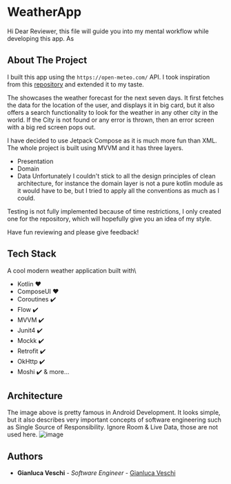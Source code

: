 # WeatherApp
Hi Dear Reviewer, this file will guide you into my mental workflow while developing this app.
As

## About The Project
I built this app using the `https://open-meteo.com/` API. I took inspiration from this [repository](https://github.com/philipplackner/WeatherApp/tree/initial) and extended it to my taste.

The showcases the weather forecast for the next seven days. It first fetches the data for the location of the user, and displays it in big card, but it also offers a search functionality to look for the weather in any other city in the world. If the City is not found or any error is thrown, then an error screen with a big red screen pops out. 

I have decided to use Jetpack Compose as it is much more fun than XML. The whole project is built using MVVM and it has three layers.
- Presentation
- Domain
- Data
Unfortunately I couldn't stick to all the design principles of clean architecture, for instance the domain layer is not a pure kotlin module as it would have to be, but I tried to apply all the conventions as much as I could.

Testing is not fully implemented because of time restrictions, I only created one for the repository, which will hopefully give you an idea of my style.

Have fun reviewing and please give feedback!

## Tech Stack

A cool modern weather application built with\
* Kotlin ❤️
* ComposeUI ❤️
* Coroutines :heavy_check_mark:
* Flow :heavy_check_mark:
* MVVM :heavy_check_mark:
* Junit4 :heavy_check_mark:
* Mockk :heavy_check_mark:
* Retrofit :heavy_check_mark:
* OkHttp :heavy_check_mark:
* Moshi :heavy_check_mark:
& more...

## Architecture 
The image above is pretty famous in Android Development. It looks simple, but it also describes very important concepts of software engineering such as Single Source of Responsibility. Ignore Room & Live Data, those are not used here.
![image](https://user-images.githubusercontent.com/19254758/216398560-53adf558-7581-4dde-9eca-f47586420582.png)

## Authors

* **Gianluca Veschi** - *Software Engineer* - [Gianluca Veschi](https://github.com/GianlucaVeschi/)

